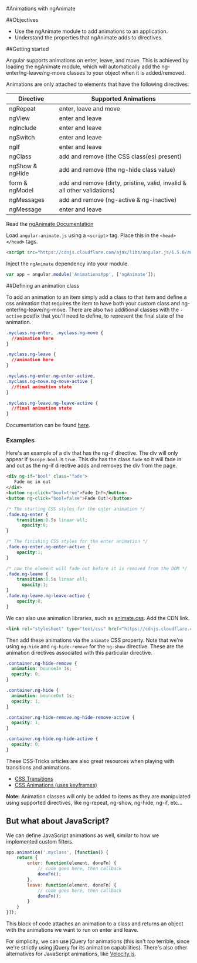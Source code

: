 #Animations with ngAnimate

##Objectives

* Use the ngAnimate module to add animations to an application.
* Understand the properties that ngAnimate adds to directives.

##Getting started

Angular supports animations on enter, leave, and move. This is achieved by loading the ngAnimate module, which will automatically add the ng-enter/ng-leave/ng-move classes to your object when it is added/removed.

Animations are only attached to elements that have the following directives:

| Directive       | Supported Animations                                                       |
|-----------------|----------------------------------------------------------------------------|
| ngRepeat        | enter, leave and move                                                      |
| ngView          | enter and leave                                                            |
| ngInclude       | enter and leave                                                            |
| ngSwitch        | enter and leave                                                            |
| ngIf            | enter and leave                                                            |
| ngClass         | add and remove (the CSS class(es) present)                                 |
| ngShow & ngHide | add and remove (the ng-hide class value)                                   |
| form & ngModel  | add and remove (dirty, pristine, valid, invalid & all other validations)   |
| ngMessages      | add and remove (ng-active & ng-inactive)                                   |
| ngMessage       | enter and leave                                                            |

Read the [ngAnimate Documentation](https://docs.angularjs.org/api/ngAnimate)

Load `angular-animate.js` using a `<script>` tag. Place this in the `<head></head>` tags.

```html
<script src="https://cdnjs.cloudflare.com/ajax/libs/angular.js/1.5.0/angular-animate.js"></script>
```

Inject the `ngAnimate` dependency into your module.

```javascript
var app = angular.module('AnimationsApp', ['ngAnimate']);
```

##Defining an animation class

To add an animation to an item simply add a class to that item and define a css animation that requires the item to have both your custom class and ng-enter/ng-leave/ng-move. There are also two additional classes with the `-active` postfix that you'll need to define, to represent the final state of the animation.

```css
.myclass.ng-enter, .myclass.ng-move {
  //animation here
}

.myclass.ng-leave {
  //animation here
}

.myclass.ng-enter.ng-enter-active,
.myclass.ng-move.ng-move-active {
  //final animation state
}

.myclass.ng-leave.ng-leave-active {
  //final animation state
}
```

Documentation can be found [here](https://developer.mozilla.org/en-US/docs/Web/Guide/CSS/Using_CSS_transitions).

### Examples

Here's an example of a div that has the ng-if directive. The div will only appear if `$scope.bool` is `true`.
This div has the class `fade` so it will fade in and out as the ng-if directive adds and removes the div
from the page.

```html
<div ng-if="bool" class="fade">
   Fade me in out
</div>
<button ng-click="bool=true">Fade In!</button>
<button ng-click="bool=false">Fade Out!</button>
```

```css
/* The starting CSS styles for the enter animation */
.fade.ng-enter {
    transition:0.5s linear all;
      opacity:0;
}

/* The finishing CSS styles for the enter animation */
.fade.ng-enter.ng-enter-active {
    opacity:1;
}

/* now the element will fade out before it is removed from the DOM */
.fade.ng-leave {
    transition:0.5s linear all;
      opacity:1;
}
.fade.ng-leave.ng-leave-active {
    opacity:0;
}
```

We can also use animation libraries, such as [animate.css](https://daneden.github.io/animate.css/). Add the CDN link.

```html
<link rel="stylesheet" type="text/css" href="https://cdnjs.cloudflare.com/ajax/libs/animate.css/3.4.0/animate.min.css">
```

Then add these animations via the `animate` CSS property. Note that we're using `ng-hide` and `ng-hide-remove` for the `ng-show` directive. These are the animation directives associated with this particular directive.

```css
.container.ng-hide-remove {
  animation: bounceIn 1s;
  opacity: 0;
}

.container.ng-hide {
  animation: bounceOut 1s;
  opacity: 1;
}

.container.ng-hide-remove.ng-hide-remove-active {
  opacity: 1;
}

.container.ng-hide.ng-hide-active {
  opacity: 0;
}
```

These CSS-Tricks articles are also great resources when playing with transitions and animations.
* [CSS Transitions](https://css-tricks.com/almanac/properties/t/transition/)
* [CSS Animations (uses keyframes)](https://css-tricks.com/almanac/properties/a/animation/)

**Note:** Animation classes will only be added to items as they are manipulated using supported directives, like ng-repeat, ng-show, ng-hide, ng-if, etc...

## But what about JavaScript?

We can define JavaScript animations as well, similar to how we implemented custom filters.

```js
app.animation('.myclass', [function() {
	return {
		enter: function(element, doneFn) {
			// code goes here, then callback
			doneFn();
		},
		leave: function(element, doneFn) {
			// code goes here, then callback
			doneFn();
		}
	}
}]);
```

This block of code attaches an animation to a class and returns an object with the animations we want to run on enter and leave.

For simplicity, we can use jQuery for animations (this isn't *too* terrible, since we're strictly using jQuery for its animation capabilities). There's also other alternatives for JavaScript animations, like [Velocity.js](http://julian.com/research/velocity/).

